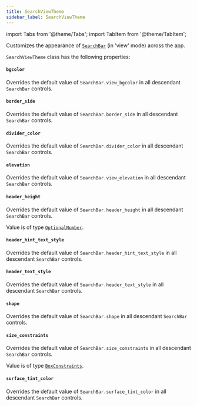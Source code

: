 ```yaml
---
title: SearchViewTheme
sidebar_label: SearchViewTheme
---
```

import Tabs from '@theme/Tabs';
import TabItem from '@theme/TabItem';

Customizes the appearance of [`SearchBar`](/docs/controls/searchbar) (in 'view' mode) across the app.

`SearchViewTheme` class has the following properties:

#### `bgcolor`

Overrides the default value of `SearchBar.view_bgcolor` in all descendant `SearchBar` controls.

#### `border_side`

Overrides the default value of `SearchBar.border_side` in all descendant `SearchBar` controls.

#### `divider_color`

Overrides the default value of `SearchBar.divider_color` in all descendant `SearchBar` controls.

#### `elevation`

Overrides the default value of `SearchBar.view_elevation` in all descendant `SearchBar` controls.

#### `header_height`

Overrides the default value of `SearchBar.header_height` in all descendant `SearchBar` controls.

Value is of type [`OptionalNumber`](/docs/reference/types/aliases#optionalnumber).

#### `header_hint_text_style`

Overrides the default value of `SearchBar.header_hint_text_style` in all descendant `SearchBar` controls.

#### `header_text_style`

Overrides the default value of `SearchBar.header_text_style` in all descendant `SearchBar` controls.

#### `shape`

Overrides the default value of `SearchBar.shape` in all descendant `SearchBar` controls.

#### `size_constraints`

Overrides the default value of `SearchBar.size_constraints` in all descendant `SearchBar` controls.

Value is of type [`BoxConstraints`](/docs/reference/types/boxconstraints).

#### `surface_tint_color`

Overrides the default value of `SearchBar.surface_tint_color` in all descendant `SearchBar` controls.

